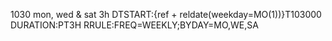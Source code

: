 1030 mon, wed & sat 3h
DTSTART:{ref + reldate(weekday=MO(1))}T103000
DURATION:PT3H
RRULE:FREQ=WEEKLY;BYDAY=MO,WE,SA